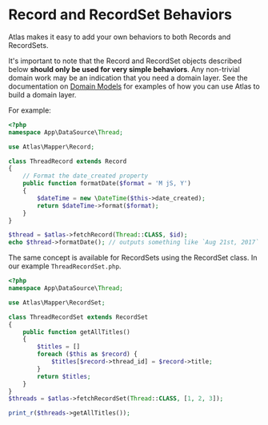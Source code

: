 # Record and RecordSet Behaviors

Atlas makes it easy to add your own behaviors to both Records and RecordSets.

It's important to note that the Record and RecordSet objects described below
**should only be used for very simple behaviors**. Any non-trivial domain work
may be an indication that you need a domain layer. See the documentation on
[Domain Models](domain.html) for examples of how you can use Atlas to build a
domain layer.

For example:

```php
<?php
namespace App\DataSource\Thread;

use Atlas\Mapper\Record;

class ThreadRecord extends Record
{
    // Format the date_created property
    public function formatDate($format = 'M jS, Y')
    {
        $dateTime = new \DateTime($this->date_created);
        return $dateTime->format($format);
    }
}

$thread = $atlas->fetchRecord(Thread::CLASS, $id);
echo $thread->formatDate(); // outputs something like `Aug 21st, 2017`
```

The same concept is available for RecordSets using the RecordSet class. In our
example `ThreadRecordSet.php`.

```php
<?php
namespace App\DataSource\Thread;

use Atlas\Mapper\RecordSet;

class ThreadRecordSet extends RecordSet
{
    public function getAllTitles()
    {
        $titles = []
        foreach ($this as $record) {
            $titles[$record->thread_id] = $record->title;
        }
        return $titles;
    }
}
$threads = $atlas->fetchRecordSet(Thread::CLASS, [1, 2, 3]);

print_r($threads->getAllTitles());
```
